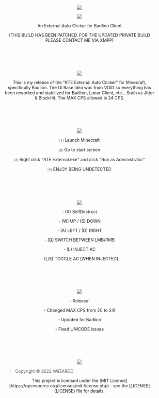 <p align="center">
	<tr>
		<td align="center" style="padding=0;width=50%;">
			<img src="https://i.imgur.com/xg9LVwh.png" />
		</td>
	</tr>
	<tr>
    
<p align="center">
	<tr>
		<td align="center" style="padding=0;width=50%;">
			<img src="https://i.imgur.com/HpgkUiV.png" />
		</td>
	</tr>
	<tr>

<p align="center">
An External Auto Clicker for Badlion Client
<p align="center">
(THIS BUILD HAS BEEN PATCHED. FOR THE UPDATED PRIVATE BUILD PLEASE CONTACT ME VIA XMPP)

#  ‍ 	
		
<p align="center">
	<tr>
		<td align="center" style="padding=0;width=50%;">
			<img src="https://i.imgur.com/lH9kVut.png" />
		</td>
	</tr>
	<tr>
		
<p align="center">
This is my release of the "RTE External Auto Clicker" for Minecraft, specifically Badlion. The UI Base idea was from VOID so everything has been reworked and stabilized for Badlion, Lunar Client, etc... Such as Jitter & BlockHit. The MAX CPS allowed is 24 CPS. 
		
#  ‍ 
		
<p align="center">
	<tr>
		<td align="center" style="padding=0;width=50%;">
			<img src="https://i.imgur.com/duMDDCZ.png" />
		</td>
	</tr>
	<tr>

<p align="center">
⑴ Launch Minecraft

<p align="center">
⑵ Go to start screen
	
<p align="center">
⑶ Right click "RTE External.exe" and click "Run as Administrator"
	
<p align="center">
⑷ ENJOY BEING UNDETECTED
		
#  ‍ 	

<p align="center">
	<tr>
		<td align="center" style="padding=0;width=50%;">
			<img src="https://i.imgur.com/rcJ3WJU.png" />
		</td>
	</tr>
	<tr>
	
<p align="center">
- (X) SelfDestruct
	
<p align="center">
- (W) UP / (S) DOWN

<p align="center">
- (A) LEFT / (D) RIGHT
  
<p align="center">
- (Q) SWITCH BETWEEN LMB/RMB
  
<p align="center">
- (L) INJECT AC
  
<p align="center">
- (L/E) TOGGLE AC [WHEN INJECTED]
		
#  ‍ 	

<p align="center">
	<tr>
		<td align="center" style="padding=0;width=50%;">
			<img src="https://i.imgur.com/HPbT2vY.png" />
		</td>
	</tr>
	<tr>

<p align="center">
- Release!
    
<p align="center">
- Changed MAX CPS from 20 to 24!
    
<p align="center">
- Updated for Badlion
    
<p align="center">
- Fixed UNICODE issues

#  ‍ 	

<p align="center">
	<tr>
		<td align="center" style="padding=0;width=50%;">
			<img src="https://i.imgur.com/PbuXuqF.png" />
		</td>
	</tr>
	<tr>
	
> Copyright © 2022 WiiZARDD

<p align="center">
This project is licensed under the [MIT License](https://opensource.org/licenses/mit-license.php) - see the [LICENSE](LICENSE) file for details.
